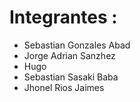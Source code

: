 # Integrantes : 
* Sebastian Gonzales Abad
* Jorge Adrian Sanzhez
* Hugo 
* Sebastian Sasaki Baba
* Jhonel Rios Jaimes
